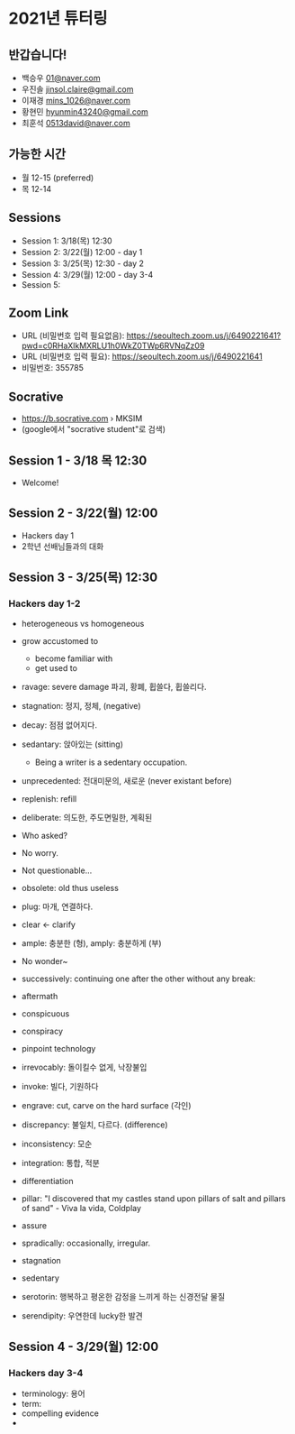 # 2021년 튜터링

## 반갑습니다!

+ 백승우	01@naver.com
+ 우진솔	jinsol.claire@gmail.com
+ 이재경	mins_1026@naver.com
+ 황현민	hyunmin43240@gmail.com
+ 최훈석 0513david@naver.com

## 가능한 시간

+ 월 12-15 (preferred)
+ 목 12-14

## Sessions

+ Session 1: 3/18(목) 12:30
+ Session 2: 3/22(월) 12:00 - day 1  
+ Session 3: 3/25(목) 12:30 - day 2 
+ Session 4: 3/29(월) 12:00 - day 3-4
+ Session 5: 

## Zoom Link

+ URL (비밀번호 입력 필요없음): https://seoultech.zoom.us/j/6490221641?pwd=c0RHaXlkMXRLU1h0WkZ0TWp6RVNqZz09
+ URL (비밀번호 입력 필요): https://seoultech.zoom.us/j/6490221641
+ 비밀번호: 355785

## Socrative

+ https://b.socrative.com › MKSIM
+ (google에서 "socrative student"로 검색)

## Session 1 - 3/18 목 12:30

+ Welcome!

## Session 2 - 3/22(월) 12:00

+ Hackers day 1
+ 2학년 선배님들과의 대화

## Session 3 - 3/25(목) 12:30

### Hackers day 1-2

+ heterogeneous vs homogeneous
+ grow accustomed to
    + become familiar with
    + get used to
+ ravage: severe damage 파괴, 황폐, 휩쓸다, 휩쓸리다.
+ stagnation: 정지, 정체, (negative)
+ decay: 점점 없어지다.
+ sedantary: 앉아있는 (sitting)
    + Being a writer is a sedentary occupation.
+ unprecedented: 전대미문의, 새로운 (never existant before)
+ replenish: refill
+ deliberate: 의도한, 주도면밀한, 계획된
+ Who asked?
+ No worry.
+ Not questionable...
+ obsolete: old thus useless
+ plug: 마개, 연결하다.
+ clear <- clarify
+ ample: 충분한 (형), amply: 충분하게 (부)
+ No wonder~
+ successively: continuing one after the other without any break:

+ aftermath
+ conspicuous
+ conspiracy
+ pinpoint technology
+ irrevocably: 돌이킬수 없게, 낙장불입 
+ invoke: 빌다, 기원하다
+ engrave: cut, carve on the hard surface (각인)
+ discrepancy: 불일치, 다르다. (difference)
+ inconsistency: 모순 
+ integration: 통합, 적분
+ differentiation
+ pillar: "I discovered that my castles stand upon pillars of salt and pillars of sand" - Viva la vida, Coldplay
+ assure
+ spradically: occasionally, irregular.

+ stagnation
+ sedentary
+ serotorin: 행복하고 평온한 감정을 느끼게 하는 신경전달 물질 
+ serendipity: 우연한데 lucky한 발견

## Session 4 - 3/29(월) 12:00

### Hackers day 3-4

+ terminology: 용어
+ term: 
+ compelling evidence
+ 
